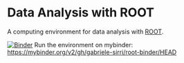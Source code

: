 # Data Analysis with ROOT

A computing environment for data analysis with [ROOT](https://root.cern/).

[![Binder](https://mybinder.org/badge_logo.svg)](https://mybinder.org/v2/gh/gabriele-sirri/root-binder/HEAD)  Run the environment on mybinder:
https://mybinder.org/v2/gh/gabriele-sirri/root-binder/HEAD

